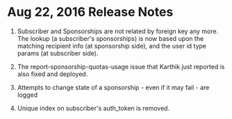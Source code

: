 # Aug 22, 2016 Release Notes

1) Subscriber and Sponsorships are not related by foreign key any more. The lookup (a subscriber's sponsorships) is now based upon the matching recipient info (at sponsorship side), and the user id type params (at subscriber side).

2) The report-sponsorship-quotas-usage issue that Karthik just reported is also fixed and deployed.

3) Attempts to change state of a sponsorship - even if it may fail - are logged

4) Unique index on subscriber's auth_token is removed.
